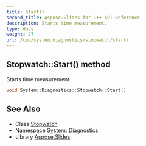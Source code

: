 ```yaml
---
title: Start()
second_title: Aspose.Slides for C++ API Reference
description: Starts time measurement.
type: docs
weight: 27
url: /cpp/system.diagnostics/stopwatch/start/
---
```

## Stopwatch::Start() method


Starts time measurement.

```cpp
void System::Diagnostics::Stopwatch::Start()
```

## See Also

* Class [Stopwatch](./)
* Namespace [System::Diagnostics](../)
* Library [Aspose.Slides](../../)